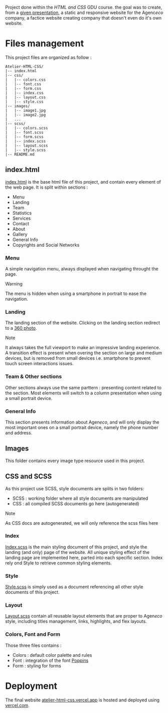 Project done within the *HTML and CSS* GDU course.
the goal was to create, from a [given presentation](https://github.com/TheRealPikevchu/Atelier-HTML-CSS/blob/master/images/landingpage.jpg), a static and responsive website for the Agenc*eco* company, a factice website creating company that doesn't even do it's own website.

# Files management
This project files are organized as follow :
```
Atelier-HTML-CSS/
|-- index.html
|-- css/
|   |-- colors.css
|   |-- font.css
|   |-- form.css
|   |-- index.css
|   |-- layout.css
|   |-- style.css
|-- images/
|   |-- image1.jpg
|   |-- image2.jpg
|   ...
|-- scss/
|   |-- colors.scss
|   |-- font.scss
|   |-- form.scss
|   |-- index.scss
|   |-- layout.scss
|   |-- style.scss
|-- README.md
```
## index.html
[index.html](https://github.com/TheRealPikevchu/Atelier-HTML-CSS/blob/master/index.html) is the base html file of this project, and contain every element of the web page.
It is split within sections :
- Menu
- Landing
- Team
- Statistics
- Services
- Contact 
- About
- Gallery
- General Info
- Copyrights and Social Networks

### Menu
A simple navigation menu, always displayed when navigating throught the page.
> [!WARNING]
> The menu is hidden when using a smartphone in portrait to ease the navigation.

### Landing
The landing section of the website.
Clicking on the landing section redirect to a [360 photo](https://balades360.simois.ch/vtour-FTU/tour.html).
>[!NOTE]
>It always takes the full viewport to make an impressive landing experience.
A transition effect is present when overing the section on large and medium devices, but is removed from small devices i.e. smartphone to prevent touch screen interactions issues.

### Team & Other sections
Other sections always use the same parttern : presenting content related to the section.
Most elements will switch to a column presentation when using a small portrait device.

### General Info
This section presents information about Agen*eco*, and will only display the most important ones on a small portrait device, namely the phone number and address.

## Images
This folder contains every image type resource used in this project.

## CSS and SCSS
As this project use SCSS, style documents are splits in two folders:
* SCSS : working folder where all style documents are manipulated
* CSS : all compiled SCSS documents go here (autogenerated)

>[!NOTE]
>As CSS docs are autogenerated, we will only reference the scss files here

### Index
[Index.scss](https://github.com/TheRealPikevchu/Atelier-HTML-CSS/blob/master/scss/index.scss) is the main styling document of this project, and style the landing (and only) page of the website.
All unique styling effect of the landing page are implemented here, parted into each specific section.
Index rely ond Style to retrieve common styling elements.

### Style
[Style.scss](https://github.com/TheRealPikevchu/Atelier-HTML-CSS/blob/master/scss/style.scss) is simply used as a document referencing all other style documents of this project.

### Layout
[Layout.scss](https://github.com/TheRealPikevchu/Atelier-HTML-CSS/blob/master/scss/layout.scss) contain all reusable layout elements that are proper to Agen*eco* style, including titles management, links, highlights, and flex layouts.

### Colors, Font and Form
Those three files contains :
- Colors : default color palette and rules
- Font : integration of the font [Poppins](https://fonts.google.com/specimen/Poppins)
- Form : styling for forms

# Deployment
The final website [atelier-html-css.vercel.app](https://atelier-html-css.vercel.app/) is hosted and deployed using [vercel.com](https://vercel.com/).
